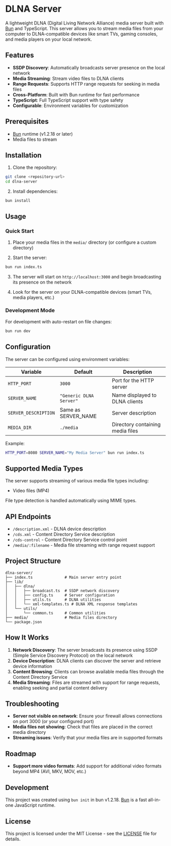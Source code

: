# DLNA Server

A lightweight DLNA (Digital Living Network Alliance) media server built with [Bun](https://bun.sh) and TypeScript. This server allows you to stream media files from your computer to DLNA-compatible devices like smart TVs, gaming consoles, and media players on your local network.

## Features

- **SSDP Discovery**: Automatically broadcasts server presence on the local network
- **Media Streaming**: Stream video files to DLNA clients
- **Range Requests**: Supports HTTP range requests for seeking in media files
- **Cross-Platform**: Built with Bun runtime for fast performance
- **TypeScript**: Full TypeScript support with type safety
- **Configurable**: Environment variables for customization

## Prerequisites

- [Bun](https://bun.sh) runtime (v1.2.18 or later)
- Media files to stream

## Installation

1. Clone the repository:

```bash
git clone <repository-url>
cd dlna-server
```

2. Install dependencies:

```bash
bun install
```

## Usage

### Quick Start

1. Place your media files in the `media/` directory (or configure a custom directory)

2. Start the server:

```bash
bun run index.ts
```

3. The server will start on `http://localhost:3000` and begin broadcasting its presence on the network

4. Look for the server on your DLNA-compatible devices (smart TVs, media players, etc.)

### Development Mode

For development with auto-restart on file changes:

```bash
bun run dev
```

## Configuration

The server can be configured using environment variables:

| Variable             | Default                 | Description                      |
| -------------------- | ----------------------- | -------------------------------- |
| `HTTP_PORT`          | `3000`                  | Port for the HTTP server         |
| `SERVER_NAME`        | `"Generic DLNA Server"` | Name displayed to DLNA clients   |
| `SERVER_DESCRIPTION` | Same as SERVER_NAME     | Server description               |
| `MEDIA_DIR`          | `./media`               | Directory containing media files |

Example:

```bash
HTTP_PORT=8080 SERVER_NAME="My Media Server" bun run index.ts
```

## Supported Media Types

The server supports streaming of various media file types including:

- Video files (MP4)

File type detection is handled automatically using MIME types.

## API Endpoints

- `/description.xml` - DLNA device description
- `/cds.xml` - Content Directory Service description
- `/cds-control` - Content Directory Service control point
- `/media/:filename` - Media file streaming with range request support

## Project Structure

```
dlna-server/
├── index.ts              # Main server entry point
├── lib/
│   ├── dlna/
│   │   ├── broadcast.ts  # SSDP network discovery
│   │   ├── config.ts     # Server configuration
│   │   ├── utils.ts      # DLNA utilities
│   │   └── xml-templates.ts # DLNA XML response templates
│   └── utils/
│       └── common.ts     # Common utilities
├── media/                # Media files directory
└── package.json
```

## How It Works

1. **Network Discovery**: The server broadcasts its presence using SSDP (Simple Service Discovery Protocol) on the local network
2. **Device Description**: DLNA clients can discover the server and retrieve device information
3. **Content Browsing**: Clients can browse available media files through the Content Directory Service
4. **Media Streaming**: Files are streamed with support for range requests, enabling seeking and partial content delivery

## Troubleshooting

- **Server not visible on network**: Ensure your firewall allows connections on port 3000 (or your configured port)
- **Media files not showing**: Check that files are placed in the correct media directory
- **Streaming issues**: Verify that your media files are in supported formats

## Roadmap

- **Support more video formats**: Add support for additional video formats beyond MP4 (AVI, MKV, MOV, etc.)

## Development

This project was created using `bun init` in bun v1.2.18. [Bun](https://bun.sh) is a fast all-in-one JavaScript runtime.

## License

This project is licensed under the MIT License - see the [LICENSE](LICENSE) file for details.

